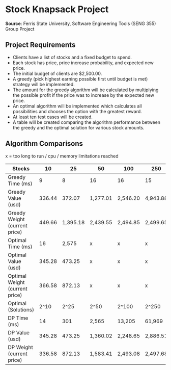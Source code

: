 # Stock Knapsack Project

**Source**: 
Ferris State University, 
Software Engineering Tools (SENG 355) Group Project

## Project Requirements
- Clients have a list of stocks and a fixed budget to spend.
- Each stock has price, price increase probability, and expected new price.
- The initial budget of clients are $2,500.00.
- A greedy (pick highest earning possible first until budget is met) strategy will be implemented.
- The amount for the greedy algorithm will be calculated by multiplying the possible profit if the price was to increase by the expected new price.
- An optimal algorithm will be implemented which calculates all possibilities and chooses the option with the greatest reward.
- At least ten test cases will be created.
- A table will be created comparing the algorithm performance between the greedy and the optimal solution for various stock amounts.

## Algorithm Comparisons

x = too long to run / cpu / memory limitations reached

| Stocks                         | 10     | 25       | 50       | 100      | 250      | 500      | 1,000    | 5,000     | 10,000    | 15,000    |
|--------------------------------|--------|----------|----------|----------|----------|----------|----------|-----------|-----------|-----------|
| Greedy Time (ms)               | 9      | 8        | 16       | 16       | 15       | 17       | 13       | 25        | 29        | 27        |
| Greedy Value (usd)             | 336.44 | 372.07   | 1,277.01 | 2,546.20 | 4,943.88 | 7,168.11 | 9,916.10 | 17,920.12 | 21,768.62 | 26,273.57 |
| Greedy Weight (current price)  | 449.66 | 1,395.18 | 2,439.55 | 2,494.85 | 2,499.65 | 2,499.92 | 2,499.88 | 2,499.94  | 2,500.00  | 2,500.00  |
| Optimal Time (ms)              | 16     | 2,575    | x        | x        | x        | x        | x        | x         | x         | x         |
| Optimal Value (usd)            | 345.28 | 473.25   | x        | x        | x        | x        | x        | x         | x         | x         |
| Optimal Weight (current price) | 366.58 | 872.13   | x        | x        | x        | x        | x        | x         | x         | x         |
| Optimal (Solutions)            | 2^10   | 2^25     | 2^50     | 2^100    | 2^250    | 2^500    | 2^1,000  | 2^5,000   | 2^10,000  | 2^15,000  |
| DP Time (ms)                   | 14     | 301      | 2,565    | 13,205   | 61,969   | 144,142  | 333,139  | x         | x         | x         |
| DP Value (usd)                 | 345.28 | 473.25   | 1,360.02 | 2,248.65 | 2,886.51 | 2,820.16 | 3,298.88 | x         | x         | x         |
| DP Weight (current price)      | 336.58 | 872.13   | 1,583.41 | 2,493.08 | 2,497.68 | 2,485.88 | 2,477.08 | x         | x         | x         |
